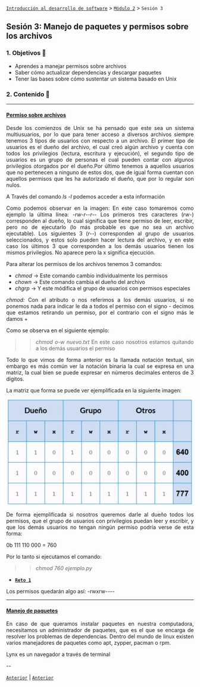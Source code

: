 [`Introducción al desarrollo de software`](../../README.md) > [`Módulo 2`](../README.md) > `Sesión 3` 

## Sesión 3: Manejo de paquetes y permisos sobre los archivos

<div style="text-align: justify;">

### 1. Objetivos :dart:

 - Aprendes a manejar permisos sobre archivos
 - Saber cómo actualizar dependencias y descargar paquetes
 - Tener las bases sobre cómo sustentar un sistema basado en Unix

### 2. Contenido :blue_book:

 ---

 #### <ins> Permiso sobre archivos </ins>

Desde los comienzos de Unix se ha pensado que este sea un sistema multiusuarios, por lo que para tener acceso a diversos archivos siempre tenemos 3 tipos de usuarios con respecto a un archivo.
El primer tipo de usuarios es el dueño del archivo, el cual creó algún archivo y cuenta con todos los privilegios (lectura, escritura y ejecución), el segundo tipo de usuarios es un grupo de personas el cual pueden contar con algunos privilegios otorgados por el dueño.Por último tenemos a aquellos usuarios que no pertenecen a ninguno de estos dos, que de igual forma cuentan con aquellos permisos que les ha autorizado el dueño, que por lo regular son nulos.

A Través del comando *ls -l* podemos acceder a esta información

Como podemos observar en la imagen:
En este caso tomaremos como ejemplo la última línea: *-rw-r--r--*
Los primeros tres caracteres (*rw-*) corresponden al dueño, lo cual significa que tiene permiso de leer, escribir, pero no de ejecutarlo (lo más probable es que no sea un archivo ejecutable).
Los siguientes 3 (*r--*) corresponden al grupo de usuarios seleccionados, y estos solo pueden hacer lectura del archivo, y en este caso los últimos 3 que corresponden a los demás usuarios tienen los mismos privilegios.
No aparece pero la x significa ejecución.

Para alterar los permisos de los archivos tenemos 3 comandos:
- *chmod* → Este comando cambio individualmente los permisos
- *chown* → Este comando cambia el dueño del archivo
- *chgrp* → Y este módifica el grupo de usuarios con permisos especiales 

*chmod:*
Con el atributo o nos referimos a los demás usuarios, si no ponemos nada para indicar le da a todos el permiso
con el signo - decimos que estamos retirando un permiso, por el contrario con el signo más le damos +

Como se observa en el siguiente ejemplo:

>> *chmod o-w nuevo.txt*
En este caso nosotros estamos quitando a los demás usuarios el permiso 

Todo lo que vimos de forma anterior es la llamada notación textual, sin embargo es más común ver la notación binaria la cual se expresa en una matriz, la cual bien se puede expresar en  números decimales enteros de 3 dígitos.

La matriz que forma se puede ver ejemplificada en la siguiente imagen:

![imagen](img/permisos.png)

De forma ejemplificada si nosotros queremos darle al dueño todos los permisos, que el grupo de usuarios con privilegios puedan leer y escribir, y que los demás usuarios no tengan ningún permiso podría verse de esta forma:

0b 111 110 000 = 760

Por lo tanto si ejecutamos el comando: 

>> *chmod 760 ejemplo.py*



- [**`Reto 1`**](Reto-01/README.md)

Los permisos quedarán algo así: -rwxrw----


--- 

#### <ins>Manejo de paquetes</ins>

En caso de que queramos instalar paquetes en nuestra computadora, necesitamos un administrador de paquetes, que es el que se encarga de resolver los problemas de dependencias. 
Dentro del mundo de linux existen varios manejadores de paquetes como apt, zypper, pacman o rpm.

Lynx es un navegador a través de terminal 

--

[`Anterior`](../Sesion-02/README.md) | [`Anterior`](../Sesion-04/README.md) 

 </div>